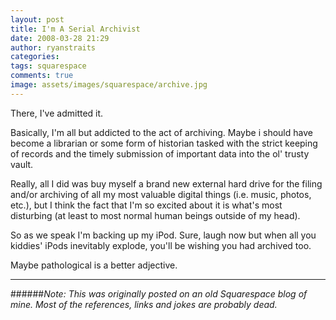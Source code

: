 ```yaml
---
layout: post
title: I'm A Serial Archivist
date: 2008-03-28 21:29
author: ryanstraits
categories:
tags: squarespace
comments: true
image: assets/images/squarespace/archive.jpg
---
```


There, I've admitted it.

<!-- break -->

Basically, I'm all but addicted to the act of archiving. Maybe i should have become a librarian or some form of historian tasked with the strict keeping of records and the timely submission of important data into the ol' trusty vault.

Really, all I did was buy myself a brand new external hard drive for the filing and/or archiving of all my most valuable digital things (i.e. music, photos, etc.), but I think the fact that I'm so excited about it is what's most disturbing (at least to most normal human beings outside of my head).

So as we speak I'm backing up my iPod. Sure, laugh now but when all you kiddies' iPods inevitably explode, you'll be wishing you had archived too.

Maybe pathological is a better adjective.

---

######*Note: This was originally posted on an old Squarespace blog of mine. Most of the references, links and jokes are probably dead.*
